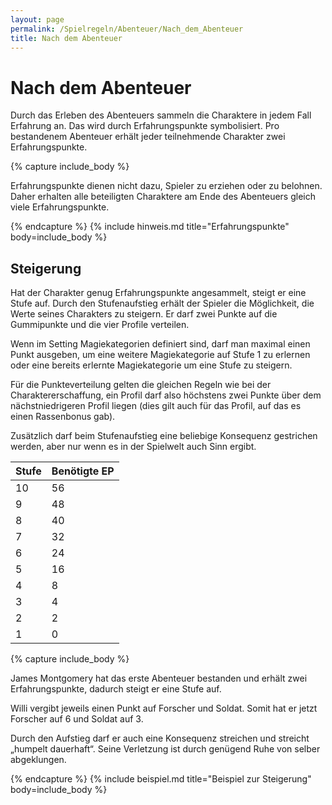 ```yaml
---
layout: page
permalink: /Spielregeln/Abenteuer/Nach_dem_Abenteuer
title: Nach dem Abenteuer
---
```


# Nach dem Abenteuer

Durch das Erleben des Abenteuers sammeln die Charaktere in jedem Fall Erfahrung an. Das wird durch Erfahrungspunkte symbolisiert. Pro bestandenem Abenteuer erhält jeder teilnehmende Charakter zwei Erfahrungspunkte.

{% capture include_body %}

Erfahrungspunkte dienen nicht dazu, Spieler zu erziehen oder zu belohnen. Daher erhalten alle beteiligten Charaktere am Ende des Abenteuers gleich viele Erfahrungspunkte.

{% endcapture %}
{% include hinweis.md title="Erfahrungspunkte" body=include_body %}

## Steigerung

Hat der Charakter genug Erfahrungspunkte angesammelt, steigt er eine Stufe auf. Durch den Stufenaufstieg erhält der Spieler die Möglichkeit, die Werte seines Charakters zu steigern. Er darf zwei Punkte auf die Gummipunkte und die vier Profile verteilen.

Wenn im Setting Magiekategorien definiert sind, darf man maximal einen Punkt ausgeben, um eine weitere Magiekategorie auf Stufe 1 zu erlernen oder eine bereits erlernte Magiekategorie um eine Stufe zu steigern.

Für die Punkteverteilung gelten die gleichen Regeln wie bei der Charaktererschaffung, ein Profil darf also höchstens zwei Punkte über dem nächstniedrigeren Profil liegen (dies gilt auch für das Profil, auf das es einen Rassenbonus gab).

Zusätzlich darf beim Stufenaufstieg eine beliebige Konsequenz gestrichen werden, aber nur wenn es in der Spielwelt auch Sinn ergibt.

| Stufe | Benötigte EP |
| - | - |
| 10 | 56 |
| 9 | 48 |
| 8 | 40 |
| 7 | 32 |
| 6 | 24 |
| 5 | 16 |
| 4 | 8 |
| 3 | 4 |
| 2 | 2 |
| 1 | 0 |

{% capture include_body %}

James Montgomery hat das erste Abenteuer bestanden und erhält zwei Erfahrungspunkte, dadurch steigt er eine Stufe auf.


Willi vergibt jeweils einen Punkt auf Forscher und Soldat. Somit hat er jetzt Forscher auf 6 und Soldat auf 3.


Durch den Aufstieg darf er auch eine Konsequenz streichen und streicht „humpelt dauerhaft“. Seine Verletzung ist durch genügend Ruhe von selber abgeklungen.

{% endcapture %}
{% include beispiel.md title="Beispiel zur Steigerung" body=include_body %}
